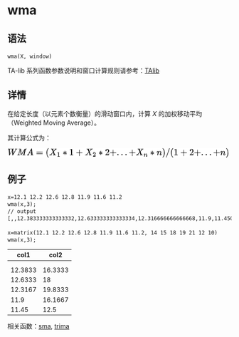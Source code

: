 # wma

## 语法

`wma(X, window)`

TA-lib 系列函数参数说明和窗口计算规则请参考：[TAlib](../themes/TAlib.html)

## 详情

在给定长度（以元素个数衡量）的滑动窗口内，计算 *X* 的加权移动平均（Weighted Moving
Average）。

其计算公式为：

![wma](../../images/wma.png)

## 例子

```
x=12.1 12.2 12.6 12.8 11.9 11.6 11.2
wma(x,3);
// output
[,,12.383333333333332,12.633333333333334,12.316666666666668,11.9,11.450000000000001]

x=matrix(12.1 12.2 12.6 12.8 11.9 11.6 11.2, 14 15 18 19 21 12 10)
wma(x,3);
```

| col1 | col2 |
| --- | --- |
|  |  |
|  |  |
| 12.3833 | 16.3333 |
| 12.6333 | 18 |
| 12.3167 | 19.8333 |
| 11.9 | 16.1667 |
| 11.45 | 12.5 |

相关函数：[sma](../s/sma.html), [trima](../t/trima.html)

